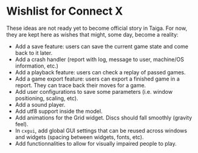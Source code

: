 # Wishlist for Connect X

These ideas are not ready yet to become official story in Taiga. For now, they are kept here as wishes that might, some day, become a reality:

- Add a save feature: users can save the current game state and come back to it later.
- Add a crash handler (report with log, message to user, machine/OS information, etc.)
- Add a playback feature: users can check a replay of passed games.
- Add a game export feature: users can export a finished game in a report. They can trace
  back their moves for a game.
- Add user configurations to save some parameters (i.e. window positioning, scaling, etc).
- Add a sound player.
- Add utf8 support inside the model.
- Add animations for the Grid widget. Discs should fall smoothly (gravity feel).
- In `cxgui`, add global GUI settings that can be reused across windows and widgets
  (spacing between widgets, fonts, etc).
- Add functionnalities to allow for visually impaired people to play.
